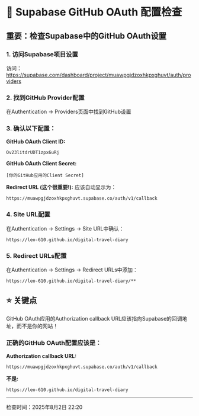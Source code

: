 # 🔧 Supabase GitHub OAuth 配置检查

## 重要：检查Supabase中的GitHub OAuth设置

### 1. 访问Supabase项目设置
访问：https://supabase.com/dashboard/project/muawpgjdzoxhkpxghuvt/auth/providers

### 2. 找到GitHub Provider配置
在Authentication → Providers页面中找到GitHub设置

### 3. 确认以下配置：

**GitHub OAuth Client ID:**
```
Ov23litdrUDT1zpx6uRj
```

**GitHub OAuth Client Secret:**
```
[你的GitHub应用的Client Secret]
```

**Redirect URL (这个很重要!):**
应该自动显示为：
```
https://muawpgjdzoxhkpxghuvt.supabase.co/auth/v1/callback
```

### 4. Site URL配置
在Authentication → Settings → Site URL中确认：
```
https://leo-610.github.io/digital-travel-diary
```

### 5. Redirect URLs配置
在Authentication → Settings → Redirect URLs中添加：
```
https://leo-610.github.io/digital-travel-diary/**
```

## ⭐ 关键点
GitHub OAuth应用的Authorization callback URL应该指向Supabase的回调地址，而不是你的网站！

### 正确的GitHub OAuth配置应该是：
**Authorization callback URL:**
```
https://muawpgjdzoxhkpxghuvt.supabase.co/auth/v1/callback
```

**不是:**
```
https://leo-610.github.io/digital-travel-diary
```

---
检查时间：2025年8月2日 22:20
